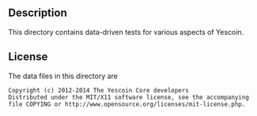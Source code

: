 Description
------------

This directory contains data-driven tests for various aspects of Yescoin.

License
--------

The data files in this directory are

    Copyright (c) 2012-2014 The Yescoin Core developers
    Distributed under the MIT/X11 software license, see the accompanying
    file COPYING or http://www.opensource.org/licenses/mit-license.php.

